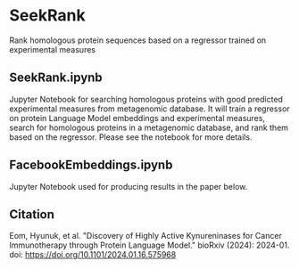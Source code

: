 # SeekRank
Rank homologous protein sequences based on a regressor trained on experimental measures

## SeekRank.ipynb
Jupyter Notebook for searching homologous proteins with good predicted experimental measures from metagenomic database.
It will train a regressor on protein Language Model embeddings and experimental measures,
search for homologous proteins in a metagenomic database, and rank them based on the regressor.
Please see the notebook for more details.

## FacebookEmbeddings.ipynb
Jupyter Notebook used for producing results in the paper below.

## Citation
Eom, Hyunuk, et al. "Discovery of Highly Active Kynureninases for Cancer Immunotherapy through Protein Language Model." bioRxiv (2024): 2024-01. doi: https://doi.org/10.1101/2024.01.16.575968